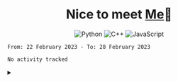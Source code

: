 <h1 align="center">Nice to meet <a href="https://gerryleng.github.io/">Me</a>👋</h1>

<div align="center">
  
  ![Python](https://img.shields.io/badge/python-3670A0?style=for-the-badge&logo=python&logoColor=ffdd54)
  ![C++](https://img.shields.io/badge/c++-%2300599C.svg?style=for-the-badge&logo=c%2B%2B&logoColor=white)
  ![JavaScript](https://img.shields.io/badge/javascript-%23323330.svg?style=for-the-badge&logo=javascript&logoColor=%23F7DF1E)
 </div>

 <!--START_SECTION:waka-->

```text
From: 22 February 2023 - To: 28 February 2023

No activity tracked
```

<!--END_SECTION:waka-->

<details close="true">

  <summary><b></b></summary>

  ```  

  ```
 </details>


 
